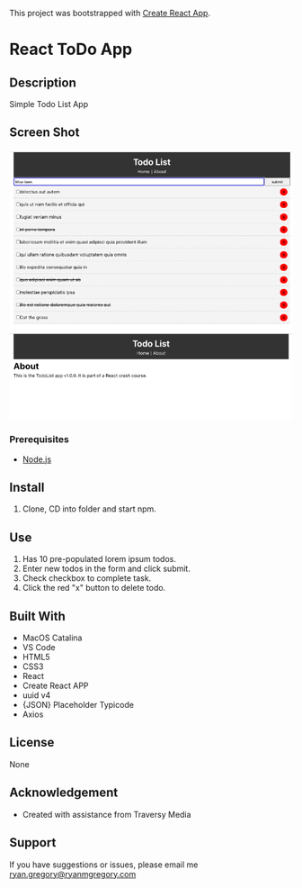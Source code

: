 This project was bootstrapped with [Create React App](https://github.com/facebook/create-react-app).

# React ToDo App

## Description

Simple Todo List App

## Screen Shot

<img src="./public/images/React_Todo_ss_1.png">
<img src="./public/images/React_Todo_ss_2.png">

### Prerequisites

- [Node.js](https://nodejs.org/en/)

## Install

1. Clone, CD into folder and start npm.

## Use

1. Has 10 pre-populated lorem ipsum todos.
2. Enter new todos in the form and click submit.
3. Check checkbox to complete task.
4. Click the red "x" button to delete todo.

## Built With

- MacOS Catalina
- VS Code
- HTML5
- CSS3
- React
- Create React APP
- uuid v4
- {JSON} Placeholder Typicode
- Axios

## License

None

## Acknowledgement

- Created with assistance from Traversy Media

## Support

If you have suggestions or issues, please email me ryan.gregory@ryanmgregory.com
